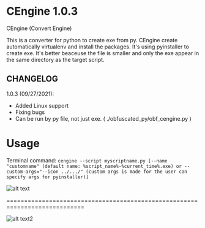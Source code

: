 # CEngine 1.0.3

CEngine (Convert Engine)

This is a converter for python to create exe from py. CEngine create automatically virtualenv and install the packages. It's using pyinstaller to create exe. It's better beaceuse the file is smaller and only the exe appear in the same directory as the target script.

## CHANGELOG

1.0.3 (09/27/2021):
    
- Added Linux support
- Fixing bugs
- Can be run by py file, not just exe. ( ./obfuscated_py/obf_cengine.py )

# Usage

Terminal command: `cengine --script myscriptname.py [--name "customname" (default name: %script_name%-%current_time%.exe) or --custom-args="--icon ../.../" (custom args is made for the user can specify args for pyinstaller)]`

![alt text](https://github.com/Mesteri05/CEngine/blob/main/images/running_in_console.png?raw=true)

============================================================================

![alt text2](https://github.com/Mesteri05/CEngine/blob/main/images/running_in_console2.png?raw=true)
